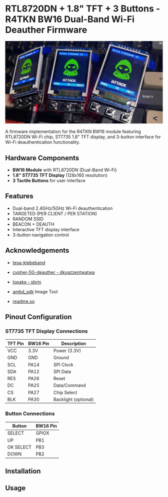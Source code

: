 # RTL8720DN + 1.8" TFT + 3 Buttons - R4TKN BW16 Dual-Band Wi-Fi Deauther Firmware

![Project Banner](https://github.com/rusyln/R4TKN-FIRMWARE-BW16/blob/master/Screenshots/Banner.png)

A firmware implementation for the R4TKN BW16 module featuring RTL8720DN Wi-Fi chip, ST7735 1.8" TFT display, and 3-button interface for Wi-Fi deauthentication functionality.

## Hardware Components
- **BW16 Module** with RTL8720DN (Dual-Band Wi-Fi)
- **1.8" ST7735 TFT Display** (128x160 resolution)
- **3 Tactile Buttons** for user interface

## Features
- Dual-band 2.4GHz/5GHz Wi-Fi deauthentication
- TARGETED (PER CLIENT / PER STATION)
- RANDOM SSID
- BEACON + DEAUTH
- Interactive TFT display interface
- 3-button navigation control

## Acknowledgements
 - [tesa-klebeband](https://github.com/tesa-klebeband/RTL8720dn-Deauther)
 - [cypher-5G-deauther - dkyazzentwatwa](https://github.com/dkyazzentwatwa/cypher-5G-deauther/)

 - [lopaka - sbrin](https://github.com/sbrin/lopaka)

 - [ambd_sdk](https://github.com/ambiot/ambd_sdk) Image Tool

 - [readme.so](https://github.com/octokatherine/readme.so) 

## Pinout Configuration

### ST7735 TFT Display Connections
| TFT Pin | BW16 Pin | Description          |
|---------|----------|----------------------|
| VCC     | 3.3V     | Power (3.3V)         |
| GND     | GND      | Ground               |
| SCL     | PA14    | SPI Clock            |
| SDA     | PA12    | SPI Data             |
| RES     | PA26    | Reset                |
| DC      | PA25    | Data/Command         |
| CS      | PA27    | Chip Select          |
| BLK     | PA30     | Backlight (optional) |



### Button Connections
| Button  | BW16 Pin |
|---------|----------|
| SELECT    | GPIOX    | 
| UP    | PB1    | 
|  OK SELECT   | PB3    | 
| DOWN  | PB2      | 






## Installation


## Usage
